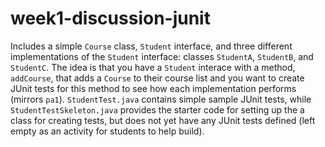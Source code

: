 # week1-discussion-junit

Includes a simple `Course` class, `Student` interface, and three different implementations of the `Student` interface: classes `StudentA`, `StudentB`, and `StudentC`. The idea is that you have a `Student` interace with a method, `addCourse`, that adds a `Course` to their course list and you want to create JUnit tests for this method to see how each implementation performs (mirrors `pa1`). `StudentTest.java` contains simple sample JUnit tests, while `StudentTestSkeleton.java` provides the starter code for setting up the a class for creating tests, but does not yet have any JUnit tests defined (left empty as an activity for students to help build).
